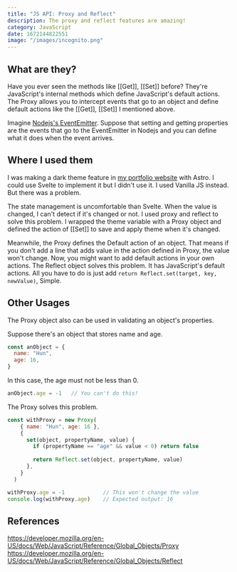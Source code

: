 ```yaml
---
title: "JS API: Proxy and Reflect"
description: The proxy and reflect features are amazing!
category: JavaScript
date: 1672144822551
image: "/images/incognito.png"
---
```


## **What are they?**

Have you ever seen the methods like [[Get]], [[Set]] before?
They're JavaScript's internal methods which define JavaScript's default actions.
The Proxy allows you to intercept events that go to an object and define default actions like the [[Get]], [[Set]] I mentioned above.

Imagine [Nodejs's EventEmitter]. Suppose that setting and getting properties are the events that go to the EventEmitter in Nodejs and you can define what it does when the event arrives.

## **Where I used them**

I was making a dark theme feature in [my portfolio website] with Astro.
I could use Svelte to implement it but I didn't use it. I used Vanilla JS instead.
But there was a problem.  

The state management is uncomfortable than Svelte. When the value is changed, I can't detect if it's changed or not. I used proxy and reflect to solve this problem. I wrapped the theme variable with a Proxy object and defined the action of [[Set]] to save and apply theme when it's changed.

Meanwhile, the Proxy defines the Default action of an object. That means if you don't add a line that adds value in the action defined in Proxy, the value won't change.
Now, you might want to add default actions in your own actions.
The Reflect object solves this problem. It has JavaScript's default actions.
All you have to do is just add `return Reflect.set(target, key, newValue)`, Simple.

## **Other Usages**

The Proxy object also can be used in validating an object's properties.

Suppose there's an object that stores name and age.

```js
const anObject = {
  name: "Hun",
  age: 16,
}
```

In this case, the age must not be less than 0.
```js
anObject.age = -1   // You can't do this!
```

The Proxy solves this problem.
```js
const withProxy = new Proxy(
    { name: "Hun", age: 16 },
    {
      set(object, propertyName, value) {
        if (propertyName == "age" && value < 0) return false
        
        return Reflect.set(object, propertyName, value)
      },
    }
  )

withProxy.age = -1            // This won't change the value
console.log(withProxy.age)    // Expected output: 16
```


## **References**
https://developer.mozilla.org/en-US/docs/Web/JavaScript/Reference/Global_Objects/Proxy  
https://developer.mozilla.org/en-US/docs/Web/JavaScript/Reference/Global_Objects/Reflect

<!-- Links -->

[Nodejs's EventEmitter]: https://nodejs.org/api/events.html#class-eventemitter
[my portfolio website]: https://sujang.xyz
